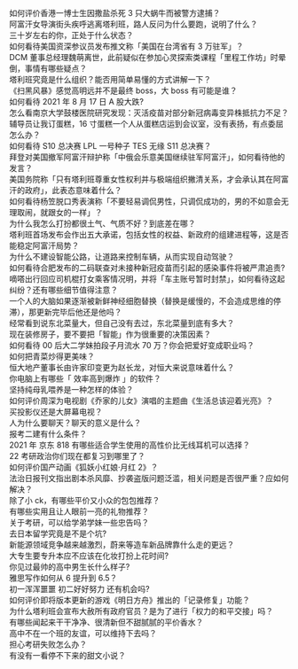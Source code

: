 如何评价香港一博士生因撒盐杀死 3 只大蜗牛而被警方逮捕？  
阿富汗女导演街头疾呼逃离塔利班，路人反问为什么要跑，说明了什么？  
三十岁左右的你，正处于什么状态？  
如何看待美国资深参议员发布推文称「美国在台湾省有 3 万驻军」？  
DCM 董事总经理魏萌离世，此前疑似在参加心灵探索类课程「里程工作坊」时晕倒，事情有哪些疑点？  
塔利班究竟是什么组织？能否用简单易懂的方式讲解一下？  
《扫黑风暴》感觉高明远并不是最终 boss，大 boss 有可能是谁？  
如何看待 2021 年 8 月 17 日 A 股大跌?  
怎么看南京大学鼓楼医院研究发现：灭活疫苗对部分新冠病毒变异株抵抗力不足？  
辅导员让我订蛋糕，16 寸蛋糕一个人从蛋糕店运到会议室，没有表扬，有点委屈怎么办？  
如何看待 S10 总决赛 LPL 一号种子 TES 无缘 S11 总决赛？  
拜登对美国撤军阿富汗辩护称「中俄会乐意美国继续驻军阿富汗」，如何看待他的发言？  
美国务院称「只有塔利班尊重女性权利并与极端组织撇清关系，才会承认其在阿富汗的政府」，此表态意味着什么？  
如何看待杨笠脱口秀表演称「不要轻易调侃男性，只调侃成功的，男的不如意会无理取闹，就跟女的一样」？  
为什么我怎么打扮都很土气、气质不好？到底差在哪？  
塔利班首场发布会作出五大承诺，包括女性的权益、新政府的组建进程等，这是否能稳定阿富汗局势？  
为什么不建设智能公路，让道路来控制车辆，从而实现自动驾驶？  
如何看待合肥发布的二码联查对未接种新冠疫苗而引起的感染事件将被严肃追责?  
嘀嗒出行回应司机棍打女乘客情况明，并将「车主账号暂时封禁」，如何看待这起纠纷？还有哪些细节值得注意？  
一个人的大脑如果逐渐被新鲜神经细胞替换（替换是缓慢的，不会造成思维的停滞），那更新完毕后他还是他吗？  
经常看到说东北菜量大，但自己没有去过，东北菜量到底有多大？  
现在装修房子，要不要把「智能」作为很重要的决策因素？  
如何看待 00 后大二学妹拍段子月流水 70 万？你会把爱好变成职业吗？  
如何把青菜炒得更美味？  
恒大地产董事长由许家印变更为赵长龙，对恒大来说意味着什么？  
你电脑上有哪些「 效率高到爆炸 」的软件？  
坚持纯母乳喂养是一种怎样的体验？  
如何评价周深为电视剧《乔家的儿女》演唱的主题曲《生活总该迎着光亮》？  
买投影仪还是大屏幕电视？  
人为什么要聊天？聊天的意义是什么？  
报考二建有什么条件？  
2021 年 京东 818 有哪些适合学生使用的高性价比无线耳机可以选择？  
22 考研政治你们现在都复习到哪里了？  
如何评价国产动画《狐妖小红娘·月红 2》？  
法治日报刊文指出剧本杀风靡、抄袭盗版问题泛滥，相关问题是否很严重？应如何解决？  
除了小 ck，有哪些平价又小众的包包推荐？  
有哪些实用且让人眼前一亮的礼物推荐？  
关于考研，可以给学弟学妹一些忠告吗？  
去日本留学究竟是不是个坑?  
新能源领域竞争越来越激烈，蔚来等造车新品牌靠什么走的更远？  
大专生要专升本应不应该在化妆打扮上花时间?  
你见过最帅的高中男生长什么样子?  
雅思写作如何从 6 提升到 6.5？  
初一浑浑噩噩 初二好好努力 还有机会吗?  
如何评价即将版本更新的游戏《明日方舟》推出的「记录修复」功能？  
为什么塔利班会宣布大赦所有政府官员？是为了进行「权力的和平交接」吗？  
有哪些闻起来干干净净、很清新但不甜腻腻的平价香水？  
高中不在一个班的友谊，可以维持下去吗？  
担心考研失败怎么办？  
有没有一看停不下来的甜文小说？  
